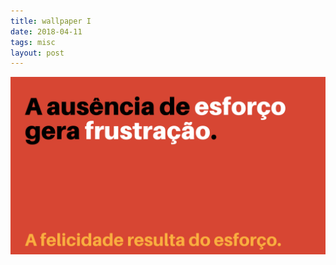 ```yaml
---
title: wallpaper I
date: 2018-04-11
tags: misc
layout: post
---
```


[![wallpaper](https://raw.githubusercontent.com/marioseixas/marioseixas.github.io/main/assets/wallpaper.png "wallpaper")](https://raw.githubusercontent.com/marioseixas/marioseixas.github.io/main/assets/wallpaper.png "wallpaper")
